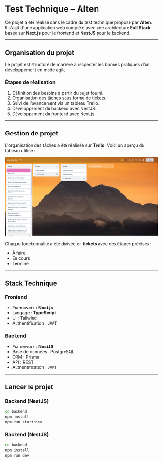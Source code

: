 #  Test Technique – Alten

Ce projet a été réalisé dans le cadre du test technique proposé par **Alten**.  
Il s'agit d'une application web complète avec une architecture **Full Stack** basée sur **Next.js** pour le frontend et **NestJS** pour le backend.

---

## Organisation du projet

Le projet est structuré de manière à respecter les bonnes pratiques d’un développement en mode agile.

### Étapes de réalisation

1. Définition des besoins à partir du sujet fourni.
2. Organisation des tâches sous forme de tickets.
3. Suivi de l'avancement via un tableau Trello.
4. Développement du backend avec NestJS.
5. Développement du frontend avec Next.js.


---

##  Gestion de projet

L'organisation des tâches a été réalisée sur **Trello**. Voici un aperçu du tableau utilisé :

![Trello Screenshot](./images/screen.png)

Chaque fonctionnalité a été divisée en **tickets** avec des étapes précises :  
- À faire  
- En cours    
- Terminé  

---

##  Stack Technique

### Frontend
- Framework : **Next.js**
- Langage : **TypeScript**
- UI : Tailwind 
- Authentification : JWT


### Backend
- Framework : **NestJS**
- Base de données : PostgreSQL 
- ORM : Prisma
- API : REST
- Authentification : JWT 

---

## Lancer le projet

### Backend (NestJS)

```bash
cd backend
npm install
npm run start:dev
```

### Backend (NestJS)

```bash
cd backend
npm install
npm run dev
```

